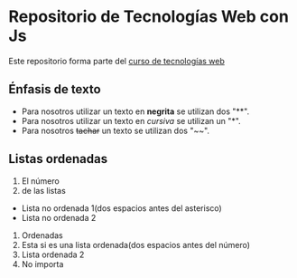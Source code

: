# Repositorio de Tecnologías Web con Js

Este repositorio forma parte del [curso de tecnologías web](https://github.com/adrianeguez/Tec_Web_Js_2016_B)


## Énfasis de texto
* Para nosotros utilizar un texto en **negrita** se utilizan dos "**".
* Para nosotros utilizar un texto en *cursiva* se utilizan un "*".
* Para nosotros ~~tachar~~ un texto se utilizan dos "~~".

## Listas ordenadas
1. El número 
2. de las listas
  * Lista no ordenada 1(dos espacios antes del asterisco)
  * Lista no ordenada 2
1. Ordenadas
  1. Esta si es una lista ordenada(dos espacios antes del número)
  2. Lista ordenada 2
2. No importa